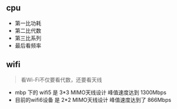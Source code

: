 ## cpu

- 第一比功耗
- 第二比代数
- 第三比系列
- 最后看频率

## wifi

> 看Wi-Fi不仅要看代数，还要看天线

- mbp 下的 wifi5 是 3*3 MIMO天线设计 峰值速度达到 1300Mbps
- 目前的wifi6设备 是 2*2 MIMO天线设计 峰值速度达到了 866Mbps